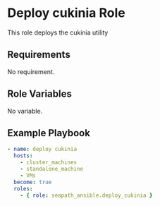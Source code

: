# Deploy cukinia Role

This role deploys the cukinia utility

## Requirements

No requirement.

## Role Variables

No variable.

## Example Playbook

```yaml
- name: deploy cukinia
  hosts:
    - cluster_machines
    - standalone_machine
    - VMs
  become: true
  roles:
    - { role: seapath_ansible.deploy_cukinia }
```
